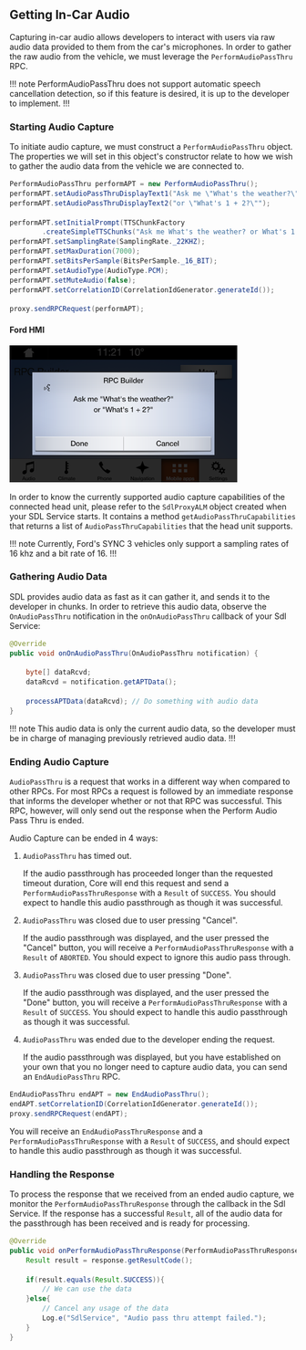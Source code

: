 ## Getting In-Car Audio

Capturing in-car audio allows developers to interact with users via raw audio data provided to them from the car's microphones. In order to gather the raw audio from the vehicle, we must leverage the `PerformAudioPassThru` RPC.

!!! note
PerformAudioPassThru does not support automatic speech cancellation detection, so if this feature is desired, it is up to the developer to implement.
!!!

### Starting Audio Capture
To initiate audio capture, we must construct a `PerformAudioPassThru` object. The properties we will set in this object's constructor relate to how we wish to gather the audio data from the vehicle we are connected to.

```java
PerformAudioPassThru performAPT = new PerformAudioPassThru();
performAPT.setAudioPassThruDisplayText1("Ask me \"What's the weather?\"");
performAPT.setAudioPassThruDisplayText2("or \"What's 1 + 2?\"");

performAPT.setInitialPrompt(TTSChunkFactory
        .createSimpleTTSChunks("Ask me What's the weather? or What's 1 plus 2?"));
performAPT.setSamplingRate(SamplingRate._22KHZ);
performAPT.setMaxDuration(7000);
performAPT.setBitsPerSample(BitsPerSample._16_BIT);
performAPT.setAudioType(AudioType.PCM);
performAPT.setMuteAudio(false);
performAPT.setCorrelationID(CorrelationIdGenerator.generateId());

proxy.sendRPCRequest(performAPT);
```

#### Ford HMI
![Ford Audio Pass Thru](assets/Ford_AudioPassThruPrompt.png)

In order to know the currently supported audio capture capabilities of the connected head unit, please refer to the `SdlProxyALM` object created when your SDL Service starts. It contains a method `getAudioPassThruCapabilities` that returns a list of `AudioPassThruCapabilities` that the head unit supports.

!!! note
Currently, Ford's SYNC 3 vehicles only support a sampling rates of 16 khz and a bit rate of 16.
!!!

### Gathering Audio Data

SDL provides audio data as fast as it can gather it, and sends it to the developer in chunks. In order to retrieve this audio data, observe the `OnAudioPassThru` notification in the `onOnAudioPassThru` callback of your Sdl Service:

```java
@Override
public void onOnAudioPassThru(OnAudioPassThru notification) {

    byte[] dataRcvd;
    dataRcvd = notification.getAPTData();

    processAPTData(dataRcvd); // Do something with audio data
}
```

!!! note
This audio data is only the current audio data, so the developer must be in charge of managing previously retrieved audio data.
!!!


### Ending Audio Capture
`AudioPassThru` is a request that works in a different way when compared to other RPCs. For most RPCs a request is followed by an immediate response that informs the developer whether or not that RPC was successful. This RPC, however, will only send out the response when the Perform Audio Pass Thru is ended.

Audio Capture can be ended in 4 ways:

1. `AudioPassThru` has timed out.

    If the audio passthrough has proceeded longer than the requested timeout duration, Core will end this request and send a `PerformAudioPassThruResponse` with a `Result` of `SUCCESS`. You should expect to handle this audio passthrough as though it was successful.

2. `AudioPassThru` was closed due to user pressing "Cancel".

    If the audio passthrough was displayed, and the user pressed the "Cancel" button, you will receive a `PerformAudioPassThruResponse` with a `Result` of `ABORTED`. You should expect to ignore this audio pass through.

3. `AudioPassThru` was closed due to user pressing "Done".

    If the audio passthrough was displayed, and the user pressed the "Done" button, you will receive a `PerformAudioPassThruResponse` with a `Result` of `SUCCESS`. You should expect to handle this audio passthrough as though it was successful.

4. `AudioPassThru` was ended due to the developer ending the request.

    If the audio passthrough was displayed, but you have established on your own that you no longer need to capture audio data, you can send an `EndAudioPassThru` RPC.

```java
EndAudioPassThru endAPT = new EndAudioPassThru();
endAPT.setCorrelationID(CorrelationIdGenerator.generateId());
proxy.sendRPCRequest(endAPT);
```

You will receive an `EndAudioPassThruResponse` and a `PerformAudioPassThruResponse` with a `Result` of `SUCCESS`, and should expect to handle this audio passthrough as though it was successful.

### Handling the Response
To process the response that we received from an ended audio capture, we monitor the `PerformAudioPassThruResponse` through the callback in the Sdl Service. If the response has a successful `Result`, all of the audio data for the passthrough has been received and is ready for processing.

```java
@Override
public void onPerformAudioPassThruResponse(PerformAudioPassThruResponse response) {
    Result result = response.getResultCode();

    if(result.equals(Result.SUCCESS)){
        // We can use the data
    }else{
        // Cancel any usage of the data
        Log.e("SdlService", "Audio pass thru attempt failed.");
    }
}
```